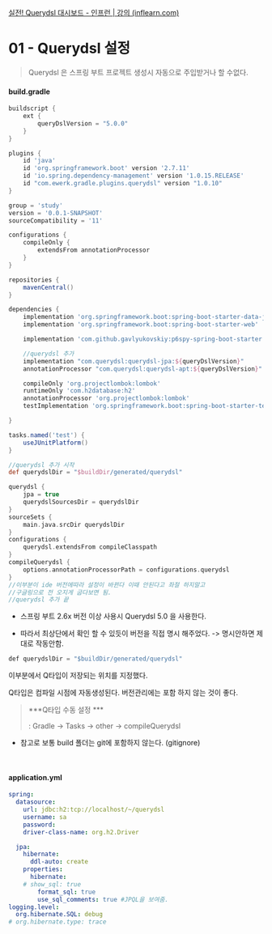 [실전! Querydsl 대시보드 - 인프런 | 강의 (inflearn.com)](https://www.inflearn.com/course/querydsl-%EC%8B%A4%EC%A0%84/dashboard)



# 01 - Querydsl 설정

> Querydsl 은 스프링 부트 프로젝트 생성시 자동으로 주입받거나 할 수없다.



#### build.gradle

```groovy
buildscript {
	ext {
		queryDslVersion = "5.0.0"
	}
}

plugins {
	id 'java'
	id 'org.springframework.boot' version '2.7.11'
	id 'io.spring.dependency-management' version '1.0.15.RELEASE'
	id "com.ewerk.gradle.plugins.querydsl" version "1.0.10"
}

group = 'study'
version = '0.0.1-SNAPSHOT'
sourceCompatibility = '11'

configurations {
	compileOnly {
		extendsFrom annotationProcessor
	}
}

repositories {
	mavenCentral()
}

dependencies {
	implementation 'org.springframework.boot:spring-boot-starter-data-jpa'
	implementation 'org.springframework.boot:spring-boot-starter-web'

	implementation 'com.github.gavlyukovskiy:p6spy-spring-boot-starter:1.5.8'

	//querydsl 추가
	implementation "com.querydsl:querydsl-jpa:${queryDslVersion}"
	annotationProcessor "com.querydsl:querydsl-apt:${queryDslVersion}"

	compileOnly 'org.projectlombok:lombok'
	runtimeOnly 'com.h2database:h2'
	annotationProcessor 'org.projectlombok:lombok'
	testImplementation 'org.springframework.boot:spring-boot-starter-test'

}

tasks.named('test') {
	useJUnitPlatform()
}

//querydsl 추가 시작
def querydslDir = "$buildDir/generated/querydsl"

querydsl {
	jpa = true
	querydslSourcesDir = querydslDir
}
sourceSets {
	main.java.srcDir querydslDir
}
configurations {
	querydsl.extendsFrom compileClasspath
}
compileQuerydsl {
	options.annotationProcessorPath = configurations.querydsl
}
//이부분이 ide 버전에따라 설정이 바뀐다 이때 안된다고 좌절 하지말고
//구글링으로 전 오지게 굽다보면 됨.
//querydsl 추가 끝
```

+ 스프링 부트 2.6x 버전 이상 사용시  Querydsl 5.0 을 사용한다.

+ 따라서 최상단에서 확인 할 수 있듯이 버전을 직접 명시 해주었다. -> 명시안하면 제대로 작동안함.

```java
def querydslDir = "$buildDir/generated/querydsl"
```

이부분에서 Q타입이 저장되는 위치를 지정했다.

Q타입은 컴파일 시점에 자동생성된다. 버전관리에는 포함 하지 않는 것이 좋다.



> ***Q타입 수동 설정 ***
> 
> : Gradle -> Tasks ->  other -> compileQuerydsl



+ 참고로 보통 build 폴더는 git에 포함하지 않는다. (gitignore)

<br>



#### application.yml

```yaml
spring:
  datasource:
    url: jdbc:h2:tcp://localhost/~/querydsl
    username: sa
    password:
    driver-class-name: org.h2.Driver

  jpa:
    hibernate:
      ddl-auto: create
    properties:
      hibernate:
    # show_sql: true
        format_sql: true
        use_sql_comments: true #JPQL을 보여줌.
logging.level:
  org.hibernate.SQL: debug
# org.hibernate.type: trace
```


